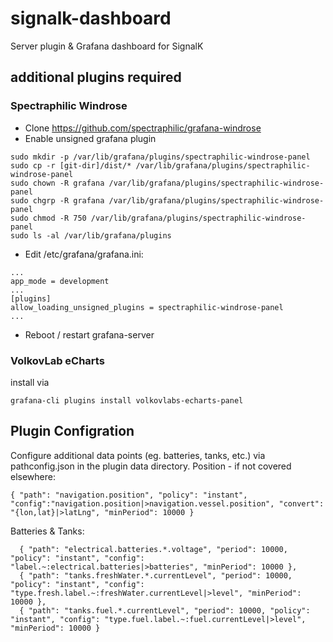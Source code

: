 # signalk-dashboard
Server plugin &amp; Grafana dashboard for SignalK 


## additional plugins required

### Spectraphilic Windrose
- Clone https://github.com/spectraphilic/grafana-windrose
- Enable unsigned grafana plugin
```
sudo mkdir -p /var/lib/grafana/plugins/spectraphilic-windrose-panel
sudo cp -r [git-dir]/dist/* /var/lib/grafana/plugins/spectraphilic-windrose-panel
sudo chown -R grafana /var/lib/grafana/plugins/spectraphilic-windrose-panel
sudo chgrp -R grafana /var/lib/grafana/plugins/spectraphilic-windrose-panel
sudo chmod -R 750 /var/lib/grafana/plugins/spectraphilic-windrose-panel
sudo ls -al /var/lib/grafana/plugins
```
- Edit /etc/grafana/grafana.ini:
```
...
app_mode = development
...
[plugins]
allow_loading_unsigned_plugins = spectraphilic-windrose-panel
...
```
- Reboot / restart grafana-server

### VolkovLab eCharts
install via 
```
grafana-cli plugins install volkovlabs-echarts-panel
```

## Plugin Configration

Configure additional data points (eg. batteries, tanks, etc.) via pathconfig.json in the plugin data directory.
Position - if not covered elsewhere:
```
{ "path": "navigation.position", "policy": "instant", "config":"navigation.position|>navigation.vessel.position", "convert": "{lon,lat}|>latLng", "minPeriod": 10000 }
```
Batteries & Tanks:
```
  { "path": "electrical.batteries.*.voltage", "period": 10000, "policy": "instant", "config": "label.~:electrical.batteries|>batteries", "minPeriod": 10000 },
  { "path": "tanks.freshWater.*.currentLevel", "period": 10000, "policy": "instant", "config": "type.fresh.label.~:freshWater.currentLevel|>level", "minPeriod": 10000 },
  { "path": "tanks.fuel.*.currentLevel", "period": 10000, "policy": "instant", "config": "type.fuel.label.~:fuel.currentLevel|>level", "minPeriod": 10000 }
```
